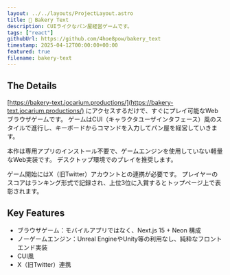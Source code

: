 ```yaml
---
layout: ../../layouts/ProjectLayout.astro
title: 🚀 Bakery Text
description: CUIライクなパン屋経営ゲームです。
tags: ["react"]
githubUrl: https://github.com/4hoe8pow/bakery_text
timestamp: 2025-04-12T00:00:00+00:00
featured: true
filename: bakery-text
---
```


## The Details

[https://bakery-text.jocarium.productions/](https://bakery-text.jocarium.productions/) にアクセスするだけで、すぐにプレイ可能なWebブラウザゲームです。
ゲームはCUI（キャラクタユーザインタフェース）風のスタイルで進行し、キーボードからコマンドを入力してパン屋を経営していきます。

本作は専用アプリのインストール不要で、ゲームエンジンを使用していない軽量なWeb実装です。
デスクトップ環境でのプレイを推奨します。

ゲーム開始にはX（旧Twitter）アカウントとの連携が必要です。
プレイヤーのスコアはランキング形式で記録され、上位3位に入賞するとトップページ上で表彰されます。

## Key Features

- ブラウザゲーム：モバイルアプリではなく、Next.js 15 + Neon 構成
- ノーゲームエンジン：Unreal EngineやUnity等の利用なし、純粋なフロントエンド実装
- CUI風
- X（旧Twitter）連携
